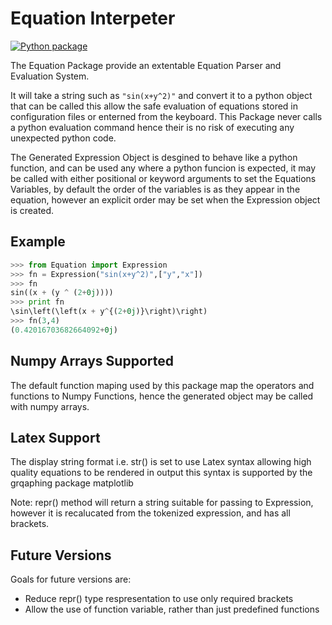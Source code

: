 Equation Interpeter
===================

[![Python package](https://github.com/Antyos/Equation/actions/workflows/python-package.yml/badge.svg)](https://github.com/Antyos/Equation/actions/workflows/python-package.yml)

The Equation Package provide an extentable Equation Parser and Evaluation System.

It will take a string such as `"sin(x+y^2)"` and convert it to a python object that can be called
this allow the safe evaluation of equations stored in configuration files or enterned from the
keyboard. This Package never calls a python evaluation command hence their is no risk of executing
any unexpected python code.

The Generated Expression Object is desgined to behave like a python function, and can be used any where
a python funcion is expected, it may be called with either positional or keyword arguments to set the
Equations Variables, by default the order of the variables is as they appear in the equation, however
an explicit order may be set when the Expression object is created.

Example
-------

```python
>>> from Equation import Expression
>>> fn = Expression("sin(x+y^2)",["y","x"])
>>> fn
sin((x + (y ^ (2+0j))))
>>> print fn
\sin\left(\left(x + y^{(2+0j)}\right)\right)
>>> fn(3,4)
(0.42016703682664092+0j)
```

Numpy Arrays Supported
----------------------

The default function maping used by this package map the operators and functions to Numpy Functions, hence the generated object may be called with
numpy arrays.

Latex Support
-------------

The display string format i.e. str() is set to use Latex syntax allowing high quality equations to be rendered in output this syntax is supported by the grqaphing package matplotlib

Note: repr() method will return a string suitable for passing to Expression, however it is recalucated from the tokenized expression, and has all brackets.

Future Versions
---------------

Goals for future versions are:

- Reduce repr() type respresentation to use only required brackets
- Allow the use of function variable, rather than just predefined functions
